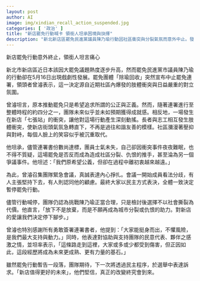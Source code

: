 ```yaml
---
layout: post
author: AI
image: img/xindian_recall_action_suspended.jpg
categories: [ '政治' ]
title: "新店罷免行動喊卡 領銜人坦承困境與抉擇"
description: "新北新店區罷免民進黨議員陳乃瑜行動因社區衝突與分裂氣氛而意外中止。發起人曾濬表示，終止連署基於對社區和諧的考量，並感謝支持者的勇氣與同行。團隊將轉向選舉民主表達訴求，期許未來帶來更深刻改變。"
---
```

新店罷免行動意外終止，領銜人坦言痛心

新北市新店區近日本該因大罷免議題熱度逐步升高，然而罷免民進黨市議員陳乃瑜的行動卻在5月16日出現戲劇性發展。罷免團體「除瑜回收」突然宣布中止罷免連署，領頭者曾濬表示，這一決定源自近期社區內爆發的肢體衝突與日益嚴重的對立氛圍。

曾濬坦言，原本推動罷免只是希望追求所謂的公正與正義。然而，隨著連署進行至整體時程的約四分之一，團隊未來似乎並未如預期獲得成就感。相反地，一場發生在新店「七張站」的衝突，讓他對這場行動產生深刻動搖。長者與志工相互發生肢體衝突，使新店街頭氣氛急轉直下，不再是過往和諧友善的模樣。社區瀰漫著壓抑與對峙，每個人臉上的笑容似乎被沉重取代。

他坦承，儘管連署書份數尚達標，團員士氣未失，自己卻因衝突事件夜夜難眠，也不得不質疑，這場罷免是否反而成為造成社區分裂、仇恨的推手，甚至淪為另一個爭議事件。他坦述：「我們原希望公義，但卻在過程中離初衷越來越遠。」

為此，曾濬召集團隊緊急會議，真誠表達內心掙扎。會議一開始成員看法分歧，有人主張堅持下去，有人則認同他的顧慮。最終大家以民主方式表決，全體一致決定暫停罷免行動。

儘管行動喊停，團隊仍認為挑戰陳乃瑜正當合理，只是檢討後選擇不以社會撕裂為代價。他直言，「放下不是放棄，而是不願再成為城市分裂或仇恨的助力。對新店的愛讓我們決定停下腳步。」

曾濬也特別感謝所有勇敢簽署連署書者，他提到：「大家能挺身而出，不懼風險，是我們最大支持與動力。」同時，他表達對協助與支持團隊的民意代表、夥伴之感激之情，並坦率表示，「這條路走到這裡，大家或多或少都受到傷害，但正因如此，這段經歷將成為未來更成熟、更有力量的基石。」

雖然罷免行動暫告一段落，團隊期待，下一次將透過民主程序，於選舉中表達訴求。「新店值得更好的未來」，他們堅信，真正的改變終究會到來。